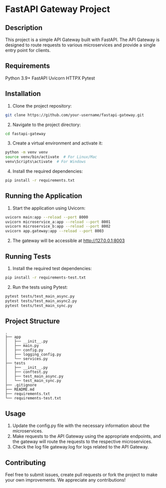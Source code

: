# FastAPI Gateway Project

## Description
This project is a simple API Gateway built with FastAPI. The API Gateway is designed to route requests to various microservices and provide a single entry point for clients.

## Requirements
Python 3.9+
FastAPI
Uvicorn
HTTPX
Pytest

## Installation
1. Clone the project repository:
```bash
git clone https://github.com/your-username/fastapi-gateway.git
```

2. Navigate to the project directory:
```bash
cd fastapi-gateway
```

3. Create a virtual environment and activate it:
```bash
python -m venv venv
source venv/bin/activate  # For Linux/Mac
venv\Scripts\activate  # For Windows
```

4. Install the required dependencies:
```bash
pip install -r requirements.txt
```

## Running the Application
1. Start the application using Uvicorn:
```bash
uvicorn main:app --reload --port 8000
uvicorn microservice_a:app --reload --port 8001
uvicorn microservice_b:app --reload --port 8002
uvicorn app.gateway:app --reload --port 8003
```
2. The gateway will be accessible at http://127.0.0.1:8003 

## Running Tests
1. Install the required test dependencies:
```bash
pip install -r requirements-test.txt
```

2. Run the tests using Pytest:
```bash
pytest tests/test_main_async.py
pytest tests/test_main_async2.py
pytest tests/test_main_sync.py
```

## Project Structure
```
.
├── app
│   ├── __init__.py
│   ├── main.py
│   ├── config.py
│   ├── logging_config.py
│   └── services.py
├── tests
│   ├── __init__.py
│   ├── conftest.py
│   ├── test_main_async.py
│   └── test_main_sync.py
├── .gitignore
├── README.md
├── requirements.txt
└── requirements-test.txt
```
## Usage
1. Update the config.py file with the necessary information about the microservices.
2. Make requests to the API Gateway using the appropriate endpoints, and the gateway will route the requests to the respective microservices.
3. Check the log file gateway.log for logs related to the API Gateway.

## Contributing
Feel free to submit issues, create pull requests or fork the project to make your own improvements. We appreciate any contributions!
